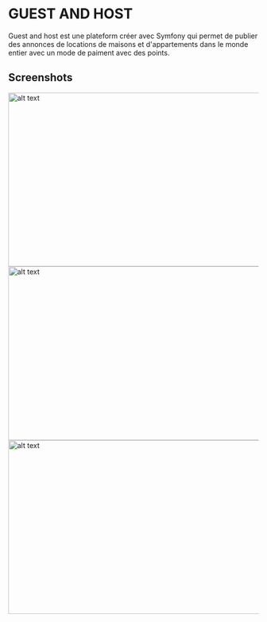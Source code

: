 # GUEST AND HOST

Guest and host est une plateform créer avec Symfony qui permet de publier des annonces de locations de maisons et d'appartements dans le monde entier avec un mode de paiment avec des points.

## Screenshots

<img src="https://user-images.githubusercontent.com/37215501/48903430-d3f0ac00-ee5b-11e8-9203-1a6eedff094a.png" alt="alt text" width="550" height="350">

<img src="https://user-images.githubusercontent.com/37215501/48903469-e79c1280-ee5b-11e8-82bf-b3b9af562f75.png" alt="alt text" width="550" height="350" >

<img src="https://user-images.githubusercontent.com/37215501/48903508-039fb400-ee5c-11e8-9542-ead05e6cbd7b.png" alt="alt text" width="550" height="350">

